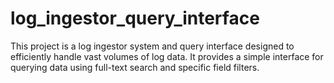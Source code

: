 # log_ingestor_query_interface
This project is a log ingestor system and query interface designed to efficiently handle vast volumes of log data. It provides a simple interface for querying data using full-text search and specific field filters.
